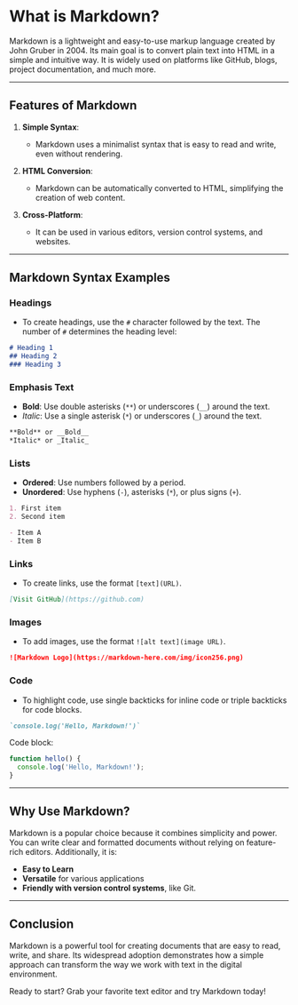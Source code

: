 <!-- 
layout: default
title: What is Markdown?
meta-description: in this article you will know more about Markdown.
meta-locale: auto-generated
meta-type: article
meta-title: Know more about MD!
meta-url: auto-generated (should we use env var?)
meta-name: My site name
meta-modified-time: auto-generated 
-->

# What is Markdown?

Markdown is a lightweight and easy-to-use markup language created by John Gruber in 2004. Its main goal is to convert plain text into HTML in a simple and intuitive way. It is widely used on platforms like GitHub, blogs, project documentation, and much more.

---

## Features of Markdown

1. **Simple Syntax**:
   - Markdown uses a minimalist syntax that is easy to read and write, even without rendering.

2. **HTML Conversion**:
   - Markdown can be automatically converted to HTML, simplifying the creation of web content.

3. **Cross-Platform**:
   - It can be used in various editors, version control systems, and websites.

---

## Markdown Syntax Examples

### Headings

- To create headings, use the `#` character followed by the text. The number of `#` determines the heading level:

```markdown
# Heading 1
## Heading 2
### Heading 3
```

### Emphasis Text

- **Bold**: Use double asterisks (`**`) or underscores (`__`) around the text.
- *Italic*: Use a single asterisk (`*`) or underscores (`_`) around the text.

```markdown
**Bold** or __Bold__
*Italic* or _Italic_
```

### Lists

- **Ordered**: Use numbers followed by a period.
- **Unordered**: Use hyphens (`-`), asterisks (`*`), or plus signs (`+`).

```markdown
1. First item
2. Second item

- Item A
- Item B
```

### Links

- To create links, use the format `[text](URL)`.

```markdown
[Visit GitHub](https://github.com)
```

### Images

- To add images, use the format `![alt text](image URL)`.

```markdown
![Markdown Logo](https://markdown-here.com/img/icon256.png)
```

### Code

- To highlight code, use single backticks for inline code or triple backticks for code blocks.

```markdown
`console.log('Hello, Markdown!')`
```

Code block:

```javascript
function hello() {
  console.log('Hello, Markdown!');
}
```

---

## Why Use Markdown?

Markdown is a popular choice because it combines simplicity and power. You can write clear and formatted documents without relying on feature-rich editors. Additionally, it is:

- **Easy to Learn**
- **Versatile** for various applications
- **Friendly with version control systems**, like Git.

---

## Conclusion

Markdown is a powerful tool for creating documents that are easy to read, write, and share. Its widespread adoption demonstrates how a simple approach can transform the way we work with text in the digital environment.

Ready to start? Grab your favorite text editor and try Markdown today!

